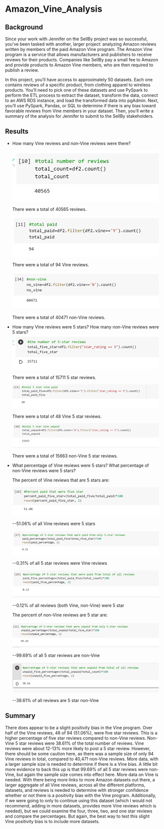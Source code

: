 # Amazon_Vine_Analysis

## Background

Since your work with Jennifer on the SellBy project was so successful, you’ve been tasked with another, larger project: analyzing Amazon reviews written by members of the paid Amazon Vine program. The Amazon Vine program is a service that allows manufacturers and publishers to receive reviews for their products. Companies like SellBy pay a small fee to Amazon and provide products to Amazon Vine members, who are then required to publish a review.

In this project, you’ll have access to approximately 50 datasets. Each one contains reviews of a specific product, from clothing apparel to wireless products. You’ll need to pick one of these datasets and use PySpark to perform the ETL process to extract the dataset, transform the data, connect to an AWS RDS instance, and load the transformed data into pgAdmin. Next, you’ll use PySpark, Pandas, or SQL to determine if there is any bias toward favorable reviews from Vine members in your dataset. Then, you’ll write a summary of the analysis for Jennifer to submit to the SellBy stakeholders.

## Results

- How many Vine reviews and non-Vine reviews were there?

  ![](https://github.com/labinskin/Amazon_Vine_Analysis/blob/main/Resources/total_reviews.png)

  There were a total of 40565 reviews.

  ![](https://github.com/labinskin/Amazon_Vine_Analysis/blob/main/Resources/total_paid_reviews.png)

  There were a total of 94 Vine reviews.

  ![](https://github.com/labinskin/Amazon_Vine_Analysis/blob/main/Resources/total_non_paid.png)

  There were a total of 40471 non-Vine reviews.

- How many Vine reviews were 5 stars? How many non-Vine reviews were 5 stars?
![](https://github.com/labinskin/Amazon_Vine_Analysis/blob/main/Resources/total_five_reviews.png)

  There were a total of 15711 5 star reviews.

  ![](https://github.com/labinskin/Amazon_Vine_Analysis/blob/main/Resources/total_paid_five_reviews.png)

  There were a total of 48 Vine 5 star reviews.

  ![](https://github.com/labinskin/Amazon_Vine_Analysis/blob/main/Resources/total_five_unpaid.png)

  There were a total of 15663 non-Vine 5 star reviews.

- What percentage of Vine reviews were 5 stars? What percentage of non-Vine reviews were 5 stars?

  The percent of Vine reviews that are 5 stars are:

  ![](https://github.com/labinskin/Amazon_Vine_Analysis/blob/main/Resources/percent_paid_five.png)

  --51.06% of all Vine reviews were 5 stars

  ![](https://github.com/labinskin/Amazon_Vine_Analysis/blob/main/Resources/percent_five_paid.png)

  --0.31% of all 5 star reviews were Vine reviews

  ![](https://github.com/labinskin/Amazon_Vine_Analysis/blob/main/Resources/percent_five_paid_total_reviews.png)

  --0.12% of all reviews (both Vine, non-Vine) were 5 star

  The percent of non-Vine reviews are 5 star are:

  ![](https://github.com/labinskin/Amazon_Vine_Analysis/blob/main/Resources/percent_unpaid_five.png)

  --99.69% of all 5 star reviews are non-Vine

  ![](https://github.com/labinskin/Amazon_Vine_Analysis/blob/main/Resources/percent_unpaid_five_total.png)

  --38.61% of all reviews are 5 star non-Vine

## Summary

There does appear to be a slight positivity bias in the Vine program. Over half of the Vine reviews, 48 of 94 (51.06%), were five star reviews. This is a higher percentage of five star reviews compared to non-Vine reviews. Non-Vine 5 star reviews were 38.61% of the total number of reviews. Vine reviews were about 12-13% more likely to post a 5 star review. However, there should be some caution here, as there was a sample size of only 94 Vine reviews in total, compared to 40,471 non-Vine reviews. More data, with a larger sample size is needed to determine if there is a Vine bias. A little bit more evidence to back this up is that 99.69% of all 5 star reviews were non-Vine, but again the sample size comes into effect here. More data on Vine is needed. With there being more links to more Amazon datasets out there, a larger aggregate of all Vine reviews, across all the different platforms, datasets, and reviews is needed to determine with stronger confidence whether or not there is a positivity bias with the Vine program. Additionally, if we were going to only to continue using this dataset (which I would not recommend, adding in more datasets, provides more Vine reviews which is needed), but we could examine the four, three, two, and one star reviews and compare the percentages. But again, the best way to test this slight Vine positivity bias is to include more datasets.
